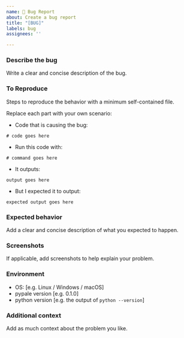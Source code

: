 ```yaml
---
name: 🐛 Bug Report
about: Create a bug report
title: "[BUG]"
labels: bug
assignees: ''

---
```


### Describe the bug

Write a clear and concise description of the bug.

### To Reproduce

Steps to reproduce the behavior with a minimum self-contained file.

Replace each part with your own scenario:

* Code that is causing the bug:

```
# code goes here
```

* Run this code with:

```
# command goes here
```

* It outputs:

```
output goes here
```

* But I expected it to output:

```
expected output goes here
```

### Expected behavior

Add a clear and concise description of what you expected to happen.

### Screenshots

If applicable, add screenshots to help explain your problem.

### Environment

* OS: [e.g. Linux / Windows / macOS]
* pypale version [e.g. 0.1.0]
* python version [e.g. the output of `python --version`]

### Additional context

Add as much context about the problem you like.

